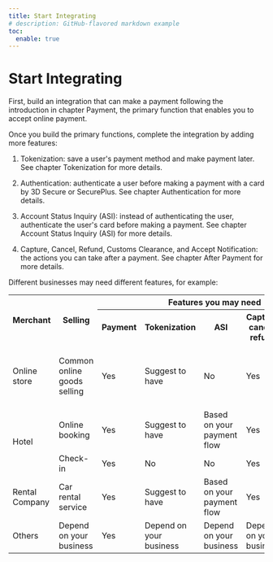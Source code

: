 ```yaml
---
title: Start Integrating
# description: GitHub-flavored markdown example
toc:
  enable: true
---
```

# Start Integrating

First, build an integration that can make a payment following the introduction in chapter Payment, the primary function that enables you to accept online payment.

Once you build the primary functions, complete the integration by adding more features:

1. Tokenization: save a user's payment method and make payment later. See chapter Tokenization for more details.

2. Authentication: authenticate a user before making a payment with a card by 3D Secure or SecurePlus. See chapter Authentication for more details.

3. Account Status Inquiry (ASI): instead of authenticating the user, authenticate the user's card before making a payment. See chapter Account Status Inquiry (ASI) for more details.

4. Capture, Cancel, Refund, Customs Clearance, and Accept Notification: the actions you can take after a payment. See chapter After Payment for more details.

Different businesses may need different features, for example:

<table>
    <tr>
        <th rowspan="2">Merchant</th>
        <th rowspan="2">Selling</th>
        <th colspan="5">Features you may need</th>
    </tr>
    <tr>
        <th>Payment</th>
        <th>Tokenization</th>
        <th>ASI</th>
        <th>Capture, cancel, refund</th>
        <th>Customs clearance</th>
    </tr>
    <tr>
        <td>Online store</td>
        <td>Common online goods selling</td>
        <td>Yes</td>
        <td>Suggest to have</td>
        <td>No</td>
        <td>Yes</td>
        <td>Suggest to have if you serve for Chinese users</td>
    </tr>
    <tr>
        <td rowspan="2">Hotel</td>
        <td>Online booking</td>
        <td>Yes</td>
        <td>Suggest to have</td>
        <td>Based on your payment flow</td>
        <td>Yes</td>
        <td>No</td>
    </tr>
    <tr>
        <td>Check-in</td>
        <td>Yes</td>
        <td>No</td>
        <td>No</td>
        <td>Yes</td>
        <td>No</td>
    </tr>
    <tr>
        <td>Rental Company</td>
        <td>Car rental service</td>
        <td>Yes</td>
        <td>Suggest to have</td>
        <td>Based on your payment flow</td>
        <td>Yes</td>
        <td>No</td>
    </tr>
    <tr>
        <td>Others</td>
        <td>Depend on your business</td>
        <td>Yes</td>
        <td>Depend on your business</td>
        <td>Depend on your business</td>
        <td>Depend on your business</td>
        <td>Depend on your business</td>
    </tr>
</table>
